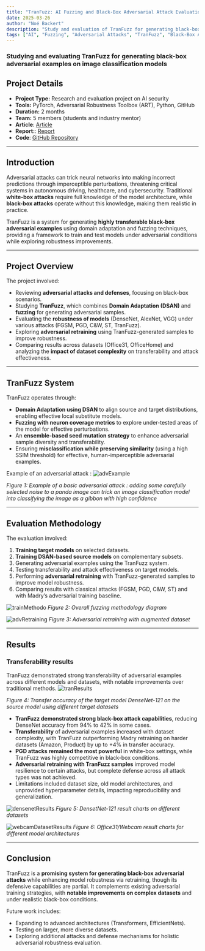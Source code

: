 ```yaml
---
title: "TranFuzz: AI Fuzzing and Black-Box Adversarial Attack Evaluation"
date: 2025-03-26
author: "Noé Backert"
description: "Study and evaluation of TranFuzz for generating black-box adversarial examples on image classification models." 
tags: ["AI", "Fuzzing", "Adversarial Attacks", "TranFuzz", "Black-Box Attacks", "Image Classification"]
---
```


### Studying and evaluating TranFuzz for generating black-box adversarial examples on image classification models

## Project Details

- **Project Type:** Research and evaluation project on AI security
- **Tools:** PyTorch, Adversarial Robustness Toolbox (ART), Python, GitHub
- **Duration:** 2 months
- **Team:** 5 members (students and industry mentor)
- **Article**: [Article](/files/2021_TranFuzz.pdf)
- **Report:**: [Report](/files/PR_2025_Report.pdf)
- **Code**: [GitHub Repository](https://github.com/noebackert/PR-ICICS)

---

## Introduction

Adversarial attacks can trick neural networks into making incorrect predictions through imperceptible perturbations, threatening critical systems in autonomous driving, healthcare, and cybersecurity. Traditional **white-box attacks** require full knowledge of the model architecture, while **black-box attacks** operate without this knowledge, making them realistic in practice.

TranFuzz is a system for generating **highly transferable black-box adversarial examples** using domain adaptation and fuzzing techniques, providing a framework to train and test models under adversarial conditions while exploring robustness improvements.

---

## Project Overview

The project involved:

- Reviewing **adversarial attacks and defenses**, focusing on black-box scenarios.
- Studying **TranFuzz**, which combines **Domain Adaptation (DSAN)** and **fuzzing** for generating adversarial samples.
- Evaluating the **robustness of models** (DenseNet, AlexNet, VGG) under various attacks (FGSM, PGD, C&W, ST, TranFuzz).
- Exploring **adversarial retraining** using TranFuzz-generated samples to improve robustness.
- Comparing results across datasets (Office31, OfficeHome) and analyzing the **impact of dataset complexity** on transferability and attack effectiveness.

---

## TranFuzz System

TranFuzz operates through:
- **Domain Adaptation using DSAN** to align source and target distributions, enabling effective local substitute models.
- **Fuzzing with neuron coverage metrics** to explore under-tested areas of the model for effective perturbations.
- An **ensemble-based seed mutation strategy** to enhance adversarial sample diversity and transferability.
- Ensuring **misclassification while preserving similarity** (using a high SSIM threshold) for effective, human-imperceptible adversarial examples.

Example of an adversarial attack :
![advExample](/img/projects/aiFuzzing/adv.png)

*Figure 1: Example of a basic adversarial attack : adding some carefully selected noise to a panda image can trick an image classification model into classifying the image as a gibbon with high confidence*

---

## Evaluation Methodology

The evaluation involved:

1. **Training target models** on selected datasets.
2. **Training DSAN-based source models** on complementary subsets.
3. Generating adversarial examples using the TranFuzz system.
4. Testing transferability and attack effectiveness on target models.
5. Performing **adversarial retraining** with TranFuzz-generated samples to improve model robustness.
6. Comparing results with classical attacks (FGSM, PGD, C&W, ST) and with Madry’s adversarial training baseline.


![trainMethodo](/img/projects/aiFuzzing/trainingMethodology.png)
*Figure 2: Overall fuzzing methodology diagram*


![advRetraining](/img/projects/aiFuzzing/advRetraining.png)
*Figure 3: Adversarial retraining with augmented dataset*


---

## Results
### Transferability results
TranFuzz demonstrated strong transferability of adversarial examples across different models and datasets, with notable improvements over traditional methods.
![tranResults](/img/projects/aiFuzzing/transfResults.png)

*Figure 4: Transfer accuracy of the target model DenseNet-121 on the source model using
 different target datasets*

- **TranFuzz demonstrated strong black-box attack capabilities**, reducing DenseNet accuracy from 94% to 42% in some cases.
- **Transferability** of adversarial examples increased with dataset complexity, with TranFuzz outperforming Madry retraining on harder datasets (Amazon, Product) by up to +4% in transfer accuracy.
- **PGD attacks remained the most powerful** in white-box settings, while TranFuzz was highly competitive in black-box conditions.
- **Adversarial retraining with TranFuzz samples** improved model resilience to certain attacks, but complete defense across all attack types was not achieved.
- Limitations included dataset size, old model architectures, and unprovided hyperparameter details, impacting reproducibility and generalization.

![densenetResults](/img/projects/aiFuzzing/densenetResults.png)
*Figure 5: DensetNet-121 result charts on different datasets*

![webcamDatasetResults](/img/projects/aiFuzzing/webcamDatasetResults.png)
*Figure 6: Office31/Webcam result charts for different model architectures*

---

## Conclusion

TranFuzz is a **promising system for generating black-box adversarial attacks** while enhancing model robustness via retraining, though its defensive capabilities are partial. It complements existing adversarial training strategies, with **notable improvements on complex datasets** and under realistic black-box conditions.

Future work includes:
- Expanding to advanced architectures (Transformers, EfficientNets).
- Testing on larger, more diverse datasets.
- Exploring additional attacks and defense mechanisms for holistic adversarial robustness evaluation.